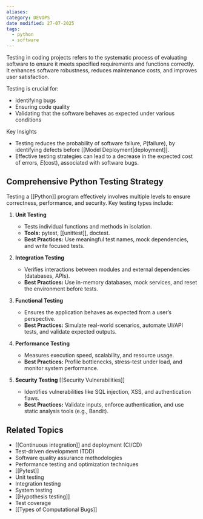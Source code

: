 ```yaml
---
aliases: 
category: DEVOPS
date modified: 27-07-2025
tags:
  - python
  - software
---
```

Testing in coding projects refers to the systematic process of evaluating software to ensure it meets specified requirements and functions correctly. It enhances software robustness, reduces maintenance costs, and improves user satisfaction.

Testing is crucial for:
- Identifying bugs
- Ensuring code quality
- Validating that the software behaves as expected under various conditions

Key Insights
- Testing reduces the probability of software failure, $P(\text{failure})$, by identifying defects before [[Model Deployment|deployment]].
- Effective testing strategies can lead to a decrease in the expected cost of errors, $E(\text{cost})$, associated with software bugs.

## Comprehensive Python Testing Strategy
Testing a [[Python]] program effectively involves multiple levels to ensure correctness, performance, and security. Key testing types include:

1. **Unit Testing**
   - Tests individual functions and methods in isolation.
   - **Tools:** pytest, [[unittest]], doctest.
   - **Best Practices:** Use meaningful test names, mock dependencies, and write focused tests.

2. **Integration Testing**
   - Verifies interactions between modules and external dependencies (databases, APIs).
   - **Best Practices:** Use in-memory databases, mock services, and reset the environment before tests.

3. **Functional Testing**
   - Ensures the application behaves as expected from a user’s perspective.
   - **Best Practices:** Simulate real-world scenarios, automate UI/API tests, and validate expected outputs.

4. **Performance Testing**
   - Measures execution speed, scalability, and resource usage.
   - **Best Practices:** Profile bottlenecks, stress-test under load, and monitor system performance.

5. **Security Testing** [[Security Vulnerabilities]]
   - Identifies vulnerabilities like SQL injection, XSS, and authentication flaws.
   - **Best Practices:** Validate inputs, enforce authentication, and use static analysis tools (e.g., Bandit).
## Related Topics
- [[Continuous integration]] and deployment (CI/CD)  
- Test-driven development (TDD)  
- Software quality assurance methodologies
- Performance testing and optimization techniques
- [[Pytest]]
- Unit testing
- Integration testing
- System testing
- [[Hypothesis testing]]
- Test coverage
- [[Types of Computational Bugs]]

